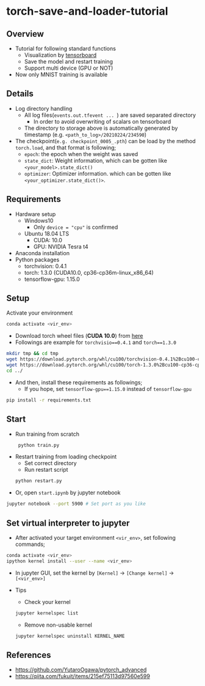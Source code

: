 # torch-save-and-loader-tutorial
## Overview
- Tutorial for following standard functions
    - Visualization by [tensorboard](https://www.tensorflow.org/tensorboard?hl=ja)
    - Save the model and restart training 
    - Support multi device (GPU or NOT)
- Now only MNIST training is available

<!-- ![Visuzlization of training suspension and restart](/readme-doc/tensorboard_img.PNG) -->
<!-- <img src="/readme-doc/tensorboard_img.PNG" width=50%> -->

## Details
- Log directory handling
    - All log files(`events.out.tfevent ... `) are saved separated directory
        - In order to avoid overwriting of scalars on tensorboard
    - The directory to storage above is automatically generated by timestamp (e.g. `<path_to_log>/20210224/234590`)
- The checkpoint(`e.g. checkpoint_0005_.pth`) can be load by the method `torch.load`, and that format is following;
    - `epoch`: the epoch when the weight was saved
    - `state_dict`: Weight information, which can be gotten like `<your_model>.state_dict()`
    - `optimizer`: Optimizer information. which can be gotten like `<your_optimizer.state_dict()>`.

## Requirements
- Hardware setup
    - Windows10
        - Only `device = "cpu"` is confirmed 
    - Ubuntu 18.04 LTS
        - CUDA: 10.0
        - GPU: NVIDIA Tesra t4
- Anaconda installation
- Python packages
    - torchvision: 0.4.1
    - torch: 1.3.0 (CUDA10.0, cp36-cp36m-linux_x86_64)
    - tensorflow-gpu: 1.15.0
    
## Setup
Activate your environment
```bash
conda activate <vir_env>
```
- Download torch wheel files (**CUDA 10.0**) from [here](https://download.pytorch.org/whl/cu100/torch_stable.html)
- Followings are example for `torchvisio==0.4.1` and `torch==1.3.0`
```bash
mkdir tmp && cd tmp
wget https://download.pytorch.org/whl/cu100/torchvision-0.4.1%2Bcu100-cp36-cp36m-linux_x86_64.whl
wget https://download.pytorch.org/whl/cu100/torch-1.3.0%2Bcu100-cp36-cp36m-linux_x86_64.whl
cd ../
```
- And then, install these requirements as followings;
    - If you hope, set `tensorflow-gpu==1.15.0` instead of  `tensorflow-gpu`
```bash
pip install -r requirements.txt
```
## Start
- Run training from scratch
    ```bash
     python train.py
    ```
- Restart training from loading checkpoint
    - Set correct directory
    - Run restart script
    ```bash
    python restart.py
    ```
- Or, open `start.ipynb` by jupyter notebook
```bash
jupyter notebook --port 5900 # Set port as you like
```

## Set virtual interpreter to jupyter
- After activated your target environment `<vir_env>`, set following commands;
```bash
conda activate <vir_env>
ipython kernel install --user --name <vir_env>
```
- In jupyter GUI, set the kernel by `[Kernel]` -> `[Change kernel]` -> `[<vir_env>]`

- Tips
    - Check your kernel
    ```bash
    jupyter kernelspec list
    ```
    - Remove non-usable kernel
    ```bash
    jupyter kernelspec uninstall KERNEL_NAME
    ```

## References
- https://github.com/YutaroOgawa/pytorch_advanced
- https://qiita.com/fukuit/items/215ef75113d97560e599